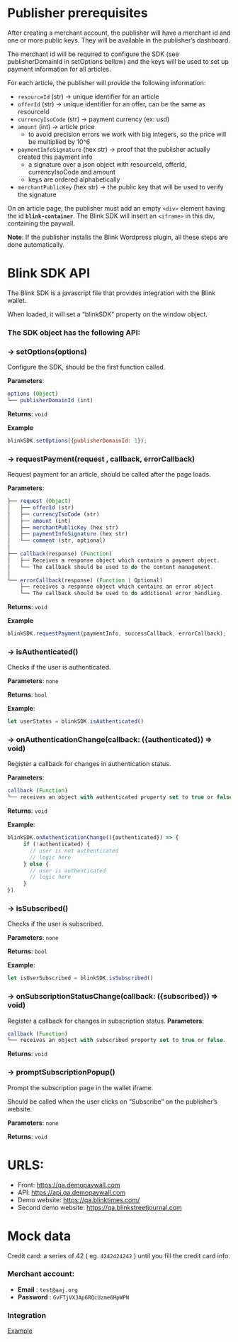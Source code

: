 # Publisher prerequisites
After creating a merchant account, the publisher will have a merchant id and one or more public keys. They will be available in the publisher’s dashboard.

The merchant id will be required to configure the SDK (see publisherDomainId in setOptions bellow) and the keys will be used to set up payment information for all articles.

For each article, the publisher will provide the following information:
* `resourceId` (str) &rightarrow; unique identifier for an article
* `offerId` (str)  &rightarrow; unique identifier for an offer, can be the same as resourceId
* `currencyIsoCode` (str) &rightarrow; payment currency (ex: usd)
* `amount` (int) &rightarrow; article price 
    * to avoid precision errors we work with big integers, so the price will be multiplied by 10^6
* `paymentInfoSignature` (hex str) &rightarrow; proof that the publisher actually created this payment info
    * a signature over a json object with resourceId, offerId, currencyIsoCode and amount 
    * keys are ordered alphabetically
* `merchantPublicKey` (hex str) &rightarrow; the public key that will be used to verify the signature

On an article page, the publisher must add an empty `<div>` element having the id **`blink-container`**.
The Blink SDK will insert an `<iframe>` in this div, containing the paywall. 

**Note**: If the publisher installs the Blink Wordpress plugin, all these steps are done automatically.

# Blink SDK API
The Blink SDK is a javascript file that provides integration with the Blink wallet.

When loaded, it will set a “blinkSDK” property on the window object.

### The SDK object has the following API:
### &rightarrow; setOptions(options)
Configure the SDK, should be the first function called.

**Parameters**:
```javascript
options (Object)
└── publisherDomainId (int)
 ```
**Returns**: `void`

**Example**
```javascript
blinkSDK.setOptions({publisherDomainId: 1});
```
### &rightarrow; requestPayment(request , callback, errorCallback)
Request payment for an article, should be called after the page loads.

**Parameters**:
```javascript
├── request (Object)
│   ├── offerId (str)
│   ├── currencyIsoCode (str)
│   ├── amount (int)
│   ├── merchantPublicKey (hex str)
│   ├── paymentInfoSignature (hex str)
│   └── comment (str, optional)
│
├── callback(response) (Function)
│   ├── Receives a response object which contains a payment object. 
│   └── The callback should be used to do the content management.
│
└── errorCallback(response) (Function | Optional)
    ├── receives a response object which contains an error object.
    └── The callback should be used to do additional error handling.
 ```
**Returns**: `void`

**Example**
```javascript
blinkSDK.requestPayment(paymentInfo, successCallback, errorCallback);
```

### &rightarrow; isAuthenticated()
Checks if the user is authenticated.

**Parameters**: `none`

**Returns**: `bool`

**Example**:
```javascript
let userStatus = blinkSDK.isAuthenticated()
```

### &rightarrow; onAuthenticationChange(callback: ({authenticated}) => void)
Register a callback for changes in authentication status.

**Parameters**:
```javascript
callback (Function)
└── receives an object with authenticated property set to true or false.
 ```
 
**Returns**: `void`

**Example**:
```javascript
blinkSDK.onAuthenticationChange(({authenticated}) => {
     if (!authenticated) {
       // user is not authenticated
       // logic here
     } else {
       // user is authenticated 
       // logic here
     }
})
```

### &rightarrow; isSubscribed()
Checks if the user is subscribed.

**Parameters**: `none`

**Returns**: `bool`

**Example**:
```javascript
let isUserSubscribed = blinkSDK.isSubscribed()
```

### &rightarrow; onSubscriptionStatusChange(callback: ({subscribed}) => void)
Register a callback for changes in subscription status.
**Parameters**:
```javascript
callback (Function)
└── receives an object with subscribed property set to true or false.
 ```
**Returns**: `void`

### &rightarrow; promptSubscriptionPopup()
Prompt the subscription page in the wallet iframe. 

Should be called when the user clicks on “Subscribe” on the publisher’s website.

**Parameters**: `none`

**Returns**: `void`


# URLS:
* Front: https://qa.demopaywall.com
* API: https://api.qa.demopaywall.com
* Demo website: https://qa.blinktimes.com/
* Second demo website: https://qa.blinkstreetjournal.com

# Mock data
Credit card: a series of 42 ( eg. `4242424242` ) until you fill the credit card info.

### Merchant account:
  * **Email** : `test@aaj.org`
  * **Password** : `GvFTjVXJAp6RQcUzme6HpWPN`

### Integration
[Example](./blink/src/example)
